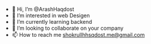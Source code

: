 - 👋 Hi, I’m @ArashHaqdost
- 👀 I’m interested in web Desigen
- 🌱 I’m currently learning backend 
- 💞️ I’m looking to collaborate on your company
- 📫 How to reach me shokrullhhsqdost.me@gmail.com


